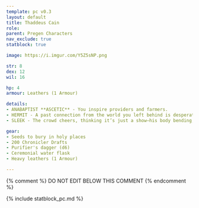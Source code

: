 ```yaml
---
template: pc v0.3
layout: default
title: Thaddeus Cain
role: 
parent: Pregen Characters
nav_exclude: true
statblock: true

image: https://i.imgur.com/Y5Z5sNP.png

str: 8
dex: 12
wil: 16

hp: 4
armour: Leathers (1 Armour)

details:
- ANABAPTIST **ASCETIC** - You inspire providers and farmers.
- HERMIT - A past connection from the world you left behind is desperately seeking your help. You keep a rusted compass from your former life.
- SLEEK - The crowd cheers, thinking it’s just a show—his body bending, joints popping in ways that make them wince. But this isn’t just entertainment. These contortions were learned in darker places, for darker purposes - **You can always evade a grapple, being stuck, bound or chained.**

gear:
- Seeds to bury in holy places
- 200 Chronicler Drafts
- Purifier's dagger (d6)
- Ceremonial water flask
- Heavy leathers (1 Armour)

---
```


{% comment %}
DO NOT EDIT BELOW THIS COMMENT
{% endcomment %}

{% include statblock_pc.md %}
